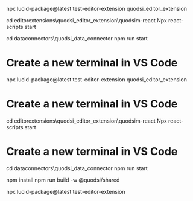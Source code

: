 


npx lucid-package@latest test-editor-extension quodsi_editor_extension

cd editorextensions\quodsi_editor_extension\quodsim-react
Npx react-scripts start

cd dataconnectors\quodsi_data_connector
npm run start



# Create a new terminal in VS Code
npx lucid-package@latest test-editor-extension quodsi_editor_extension
# Create a new terminal in VS Code
cd editorextensions\quodsi_editor_extension\quodsim-react
Npx react-scripts start
# Create a new terminal in VS Code
cd dataconnectors\quodsi_data_connector
npm run start



npm install
npm run build -w @quodsi/shared


npx lucid-package@latest test-editor-extension

